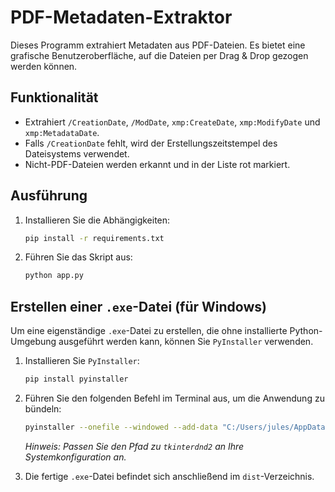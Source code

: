 # PDF-Metadaten-Extraktor

Dieses Programm extrahiert Metadaten aus PDF-Dateien. Es bietet eine grafische Benutzeroberfläche, auf die Dateien per Drag & Drop gezogen werden können.

## Funktionalität

- Extrahiert `/CreationDate`, `/ModDate`, `xmp:CreateDate`, `xmp:ModifyDate` und `xmp:MetadataDate`.
- Falls `/CreationDate` fehlt, wird der Erstellungszeitstempel des Dateisystems verwendet.
- Nicht-PDF-Dateien werden erkannt und in der Liste rot markiert.

## Ausführung

1.  Installieren Sie die Abhängigkeiten:
    ```bash
    pip install -r requirements.txt
    ```
2.  Führen Sie das Skript aus:
    ```bash
    python app.py
    ```

## Erstellen einer `.exe`-Datei (für Windows)

Um eine eigenständige `.exe`-Datei zu erstellen, die ohne installierte Python-Umgebung ausgeführt werden kann, können Sie `PyInstaller` verwenden.

1.  Installieren Sie `PyInstaller`:
    ```bash
    pip install pyinstaller
    ```
2.  Führen Sie den folgenden Befehl im Terminal aus, um die Anwendung zu bündeln:
    ```bash
    pyinstaller --onefile --windowed --add-data "C:/Users/jules/AppData/Local/Programs/Python/Python311/Lib/site-packages/tkinterdnd2;tkinterdnd2" app.py
    ```
    *Hinweis: Passen Sie den Pfad zu `tkinterdnd2` an Ihre Systemkonfiguration an.*

3.  Die fertige `.exe`-Datei befindet sich anschließend im `dist`-Verzeichnis.